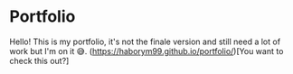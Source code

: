 # Portfolio
Hello!
This is my portfolio, it's not the finale version and still need a lot of work but I'm on it 😅.
(https://haborym99.github.io/portfolio/)[You want to check this out?]
